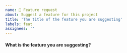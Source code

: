 ```yaml
---
name: 🚀 Feature request
about: Suggest a feature for this project
title: 'The title of the feature you are suggesting'
labels: feat
assignees: ''
---
```


#### What is the feature you are suggesting?

<!-- Reminder: This is a public repo. Please do not include sensitive information. -->
